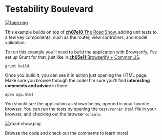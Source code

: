 # Testability Boulevard

[![tape.png][1]][2]

This example builds on top of [**ch07e10** The Road Show][6], adding unit tests to a few key components, such as the router, view controllers, and model validation.

To run this example you'll need to build the application with Browserify, I've set up Grunt for that, just like in [**ch05e11** Browserify + Common.JS][4].

```shell
grunt build
```

Once you build it, you can see it in action just opening the HTML page. Make sure you browse through the code! I'm sure you'll find **interesting comments and advice** in there!

```shell
open app.html
```

You should see the application as shown below, opened in your favorite browser. You can run the tests by opening the `test/runner.html` file in your browser, and checking out the browser `console`.

![road-show.png][7]

Browse the code and check out the comments to learn more!

[1]: https://raw.github.com/buildfirst/buildfirst/master/images/tape.png
[2]: http://backbonejs.org/ "Backbone.js MVC Framework"
[3]: http://browserify.org/
[4]: https://github.com/buildfirst/buildfirst/tree/master/ch05/11_browserify-cjs
[5]: http://mustache.github.io/
[6]: https://github.com/buildfirst/buildfirst/tree/master/ch07/10_the-road-show
[7]: https://raw.github.com/buildfirst/buildfirst/master/images/road-show.png
